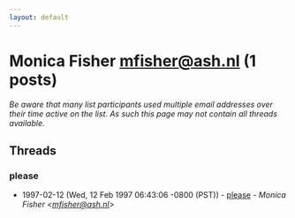 ```yaml
---
layout: default
---
```


# Monica Fisher <mfisher@ash.nl> (1 posts)

_Be aware that many list participants used multiple email addresses over their time active on the list. As such this page may not contain all threads available._

## Threads

### please
+ 1997-02-12 (Wed, 12 Feb 1997 06:43:06 -0800 (PST)) - [please](/archive/1997/02/cab4279a1bc5b53245c40c29d2728343299e267838d7ac01bc46852260e0f9ae) - _Monica Fisher \<mfisher@ash.nl\>_

